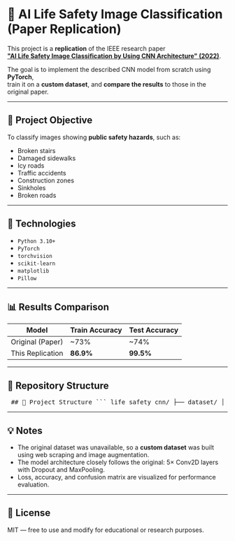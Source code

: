 # 🧠 AI Life Safety Image Classification (Paper Replication)

This project is a **replication** of the IEEE research paper  
[**"AI Life Safety Image Classification by Using CNN Architecture" (2022)**](https://ieeexplore.ieee.org/document/9954724).

The goal is to implement the described CNN model from scratch using **PyTorch**,  
train it on a **custom dataset**, and **compare the results** to those in the original paper.

---

## 📌 Project Objective

To classify images showing **public safety hazards**, such as:
- Broken stairs
- Damaged sidewalks
- Icy roads
- Traffic accidents
- Construction zones
- Sinkholes
- Broken roads

---

## 🧰 Technologies

- `Python 3.10+`
- `PyTorch`
- `torchvision`
- `scikit-learn`
- `matplotlib`
- `Pillow`

---

## 📊 Results Comparison

| Model               | Train Accuracy | Test Accuracy |
|--------------------|----------------|----------------|
| Original (Paper)   | ~73%           | ~74%           |
| This Replication   | **86.9%**      | **99.5%**      |

---

## 📁 Repository Structure

<pre> ## 📁 Project Structure ``` life_safety_cnn/ ├── dataset/ │ ├── train/ │ │ ├── broken_roads/ │ │ ├── traffic_accident/ │ │ └── ... (total 7 categories) │ └── test/ │ ├── broken_roads/ │ ├── traffic_accident/ │ └── ... ├── model.py # CNN architecture ├── train.py # Training script with metrics ├── plots/ │ ├── accuracy.png │ ├── loss.png │ └── confusion_matrix.png ├── life_safety_model.pt # Saved trained model └── README.md # Project documentation ``` </pre>

  
---

## 💡 Notes

- The original dataset was unavailable, so a **custom dataset** was built using web scraping and image augmentation.
- The model architecture closely follows the original: 5× Conv2D layers with Dropout and MaxPooling.
- Loss, accuracy, and confusion matrix are visualized for performance evaluation.

---

## 📜 License

MIT — free to use and modify for educational or research purposes.
